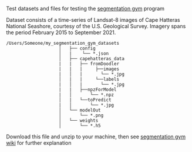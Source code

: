 
Test datasets and files for testing the [segmentation gym](https://github.com/Doodleverse/segmentation_gym) program

Dataset consists of a time-series of Landsat-8 images of Cape Hatteras National Seashore, courtesy of the U.S. Geological Survey. Imagery spans the period February 2015 to September 2021.


```{sh}
/Users/Someone/my_segmentation_gym_datasets
                    │   ├── config
                    │   |    └── *.json
                    │   ├── capehatteras_data
                    |   |   ├── fromDoodler
                    |   |   |     ├──images
                    |   │   |       └── *.jpg
                    │   |   |     └──labels
                    |   │   |       └── *.jpg
                    |   |   ├──npzForModel
                    |   │       └── *.npz                    
                    │   |   └──toPredict
                    |   │       └── *.jpg
                    │   └── modelOut
                    │       └── *.png
                    │   └── weights
                    │       └── *.h5

```

Download this file and unzip to your machine, then see [segmentation gym wiki](https://github.com/Doodleverse/segmentation_gym/wiki) for further explanation
